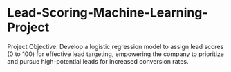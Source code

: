 # Lead-Scoring-Machine-Learning-Project

Project Objective:
Develop a logistic regression model to assign lead scores (0 to 100) for effective lead targeting, empowering the company to prioritize and pursue high-potential leads for increased conversion rates.
